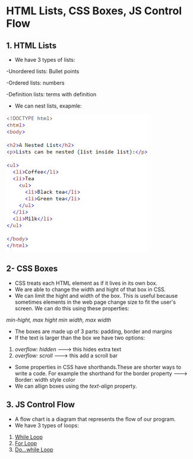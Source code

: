 # HTML Lists, CSS Boxes, JS Control Flow

## 1. HTML Lists

* We have 3 types of lists:

-Unordered lists: Bullet points

-Ordered lists: numbers

-Definition lists: terms with definition
 
* We can nest lists, exapmle: 

![](nested.png)

## 2- CSS Boxes

* CSS treats each HTML element as if it lives in its own box.
* We are able to change the width and hight of that box in CSS.
* We can limit the hight and width of the box. This is useful because sometimes elements in the web page change size to fit the user's screen. We can do this using these properties:

 *min-hight, max hight*
 *min width, max width*

* The boxes are made up of 3 parts: padding, border and margins
* If the text is larger than the box we have two options: 
1. *overflow: hidden* ---> this hides extra text
2. *overflow: scroll* ---> this add a scroll bar

* Some properties in CSS have shorthands.These are shorter ways to write a code. For example the shorthand for the border property ---> Border: width style color
* We can allign boxes using the *text-align* property.

## 3. JS Control Flow

* A flow chart is a diagram that represents the flow of our program. 
* We have 3 types of loops:
1. [While Loop](https://www.w3schools.com/js/js_loop_while.asp)
2. [For Loop](https://www.w3schools.com/js/js_loop_for.asp)
3. [Do...while Loop](https://www.journaldev.com/16536/java-do-while-loop#:~:text=Java%20do%2Dwhile%20loop%20is,loop%20execution%20at%20least%20once.) 



 
 


